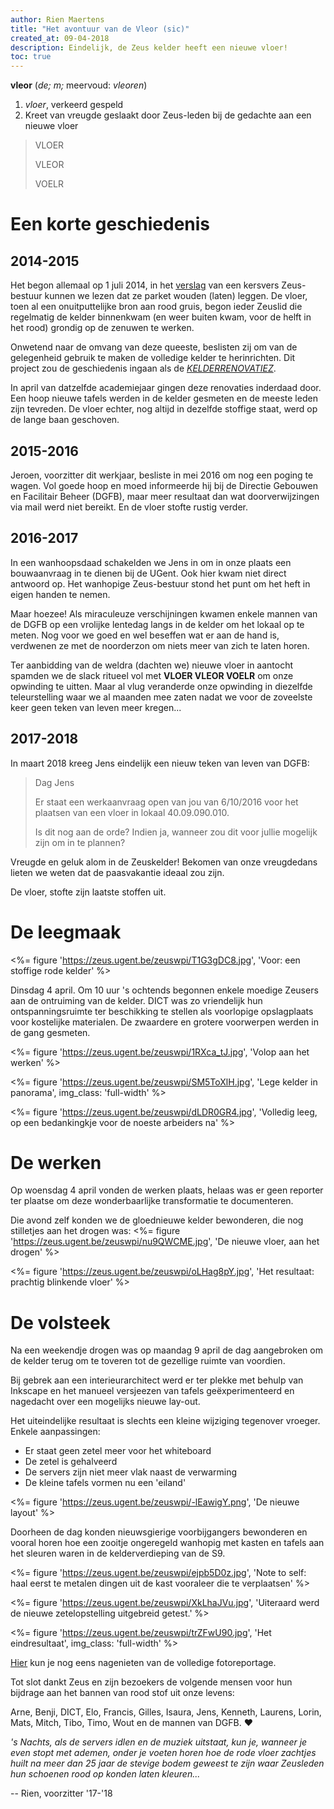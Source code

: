 ```yaml
---
author: Rien Maertens
title: "Het avontuur van de Vleor (sic)"
created_at: 09-04-2018
description: Eindelijk, de Zeus kelder heeft een nieuwe vloer!
toc: true
---
```


**vleor** (_de; m;_ meervoud: _vleoren_)

  1. _vloer_, verkeerd gespeld
  2. Kreet van vreugde geslaakt door Zeus-leden bij de gedachte aan een nieuwe vloer

  > VLOER
  >
  > VLEOR
  >
  > VOELR

# Een korte geschiedenis

## 2014-2015

Het begon allemaal op 1 juli 2014, in het [verslag](https://zeus.ugent.be/about/verslagen/14-15/2014-07-01.pdf) van een kersvers Zeus-bestuur kunnen we lezen dat ze parket wouden (laten) leggen.
De vloer, toen al een onuitputtelijke bron aan rood gruis, begon ieder Zeuslid die regelmatig de kelder binnenkwam (en weer buiten kwam, voor de helft in het rood) grondig op de zenuwen te werken.

Onwetend naar de omvang van deze queeste, beslisten zij om van de gelegenheid gebruik te maken de volledige kelder te herinrichten.
Dit project zou de geschiedenis ingaan als de _[KELDERRENOVATIEZ](https://zeus.ugent.be/wiki/doku.php?id=archief:kelderrenovatiez)_.

In april van datzelfde academiejaar gingen deze renovaties inderdaad door.
Een hoop nieuwe tafels werden in de kelder gesmeten en de meeste leden zijn tevreden.
De vloer echter, nog altijd in dezelfde stoffige staat, werd op de lange baan geschoven.

## 2015-2016

Jeroen, voorzitter dit werkjaar, besliste in mei 2016 om nog een poging te wagen.
Vol goede hoop en moed informeerde hij bij de Directie Gebouwen en Facilitair Beheer (DGFB), maar meer resultaat dan wat doorverwijzingen via mail werd niet bereikt.
En de vloer stofte rustig verder.

## 2016-2017

In een wanhoopsdaad schakelden we Jens in om in onze plaats een bouwaanvraag in te dienen bij de UGent. Ook hier kwam niet direct antwoord op. Het wanhopige Zeus-bestuur stond het punt om het heft in eigen handen te nemen.

Maar hoezee! Als miraculeuze verschijningen kwamen enkele mannen van de DGFB op een vrolijke lentedag langs in de kelder om het lokaal op te meten. Nog voor we goed en wel beseffen wat er aan de hand is, verdwenen ze met de noorderzon om niets meer van zich te laten horen.

Ter aanbidding van de weldra (dachten we) nieuwe vloer in aantocht spamden we de slack ritueel vol met **VLOER VLEOR VOELR** om onze opwinding te uitten. Maar al vlug veranderde onze opwinding in diezelfde teleurstelling waar we al maanden mee zaten nadat we voor de zoveelste keer geen teken van leven meer kregen...

## 2017-2018

In maart 2018 kreeg Jens eindelijk een nieuw teken van leven van DGFB:

> Dag Jens
>
> Er staat een werkaanvraag open van jou van 6/10/2016 voor het plaatsen
van een vloer in lokaal 40.09.090.010.
>
> Is dit nog aan de orde? Indien ja, wanneer zou dit voor jullie mogelijk
zijn om in te plannen?

Vreugde en geluk alom in de Zeuskelder!
Bekomen van onze vreugdedans lieten we weten dat de paasvakantie ideaal zou zijn.

De vloer, stofte zijn laatste stoffen uit.

# De leegmaak

<%= figure 'https://zeus.ugent.be/zeuswpi/T1G3gDC8.jpg', 'Voor: een stoffige rode kelder' %>

Dinsdag 4 april. Om 10 uur 's ochtends begonnen enkele moedige Zeusers aan de ontruiming van de kelder.
DICT was zo vriendelijk hun ontspanningsruimte ter beschikking te stellen als voorlopige opslagplaats voor kostelijke materialen.
De zwaardere en grotere voorwerpen werden in de gang gesmeten.


<%= figure 'https://zeus.ugent.be/zeuswpi/1RXca_tJ.jpg', 'Volop aan het werken' %>


<%= figure 'https://zeus.ugent.be/zeuswpi/SM5ToXlH.jpg', 'Lege kelder in panorama', img_class: 'full-width' %>


<%= figure 'https://zeus.ugent.be/zeuswpi/dLDR0GR4.jpg', 'Volledig leeg, op een bedankingkje voor de noeste arbeiders na' %>

# De werken
Op woensdag 4 april vonden de werken plaats, helaas was er geen reporter ter plaatse om deze wonderbaarlijke transformatie te documenteren.

Die avond zelf konden we de gloednieuwe kelder bewonderen, die nog stilletjes aan het drogen was:
<%= figure 'https://zeus.ugent.be/zeuswpi/nu9QWCME.jpg', 'De nieuwe vloer, aan het drogen' %>

<%= figure 'https://zeus.ugent.be/zeuswpi/oLHag8pY.jpg', 'Het resultaat: prachtig blinkende vloer' %>

# De volsteek
Na een weekendje drogen was op maandag 9 april de dag aangebroken om de kelder terug om te toveren tot de gezellige ruimte van voordien.

Bij gebrek aan een interieurarchitect werd er ter plekke met behulp van Inkscape en het manueel versjeezen van tafels geëxperimenteerd en nagedacht over een mogelijks nieuwe lay-out.

Het uiteindelijke resultaat is slechts een kleine wijziging tegenover vroeger. Enkele aanpassingen:

 - Er staat geen zetel meer voor het whiteboard
 - De zetel is gehalveerd
 - De servers zijn niet meer vlak naast de verwarming
 - De kleine tafels vormen nu een 'eiland'

<%= figure 'https://zeus.ugent.be/zeuswpi/-lEawigY.png', 'De nieuwe layout' %>

Doorheen de dag konden nieuwsgierige voorbijgangers bewonderen en vooral horen hoe een zooitje ongeregeld wanhopig met kasten en tafels aan het sleuren waren in de kelderverdieping van de S9.

<%= figure 'https://zeus.ugent.be/zeuswpi/ejpb5D0z.jpg', 'Note to self: haal eerst te metalen dingen uit de kast vooraleer die te verplaatsen' %>

<%= figure 'https://zeus.ugent.be/zeuswpi/XkLhaJVu.jpg', 'Uiteraard werd de nieuwe zetelopstelling uitgebreid getest.' %>

<%= figure 'https://zeus.ugent.be/zeuswpi/trZFwU90.jpg', 'Het eindresultaat', img_class: 'full-width' %>

[Hier](https://photos.app.goo.gl/msViDCs4CtUFM90D2) kun je nog eens nagenieten van de volledige fotoreportage.

Tot slot dankt Zeus en zijn bezoekers de volgende mensen voor hun bijdrage aan het bannen van rood stof uit onze levens:

Arne, Benji, DICT, Elo, Francis, Gilles, Isaura, Jens, Kenneth, Laurens, Lorin, Mats, Mitch, Tibo, Timo, Wout en de mannen van DGFB. ❤

_'s Nachts, als de servers idlen en de muziek uitstaat, kun je, wanneer je even stopt met ademen, onder je voeten horen hoe de rode vloer zachtjes huilt na meer dan 25 jaar de stevige bodem geweest te zijn waar Zeusleden hun schoenen rood op konden laten kleuren..._

-- Rien, voorzitter '17-'18

